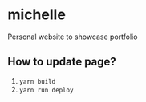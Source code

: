 # michelle
Personal website to showcase portfolio

## How to update page?
1. `yarn build`
2. `yarn run deploy`
